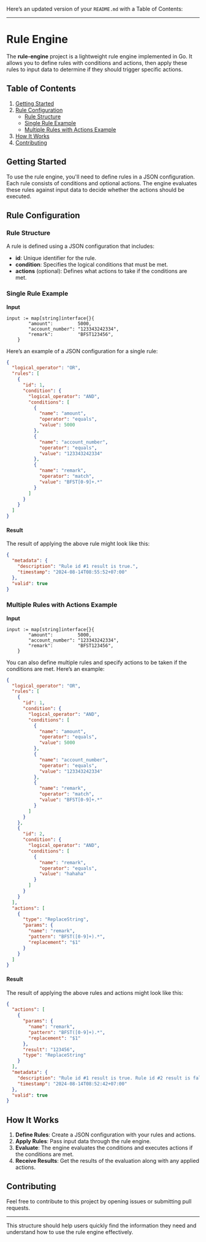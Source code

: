 Here’s an updated version of your `README.md` with a Table of Contents:

---

# Rule Engine

The **rule-engine** project is a lightweight rule engine implemented in Go. It allows you to define rules with
conditions and actions, then apply these rules to input data to determine if they should trigger specific actions.

## Table of Contents

1. [Getting Started](#getting-started)
2. [Rule Configuration](#rule-configuration)
    - [Rule Structure](#rule-structure)
    - [Single Rule Example](#single-rule-example)
    - [Multiple Rules with Actions Example](#multiple-rules-with-actions-example)
3. [How It Works](#how-it-works)
4. [Contributing](#contributing)

## Getting Started

To use the rule engine, you'll need to define rules in a JSON configuration. Each rule consists of conditions and
optional actions. The engine evaluates these rules against input data to decide whether the actions should be executed.

## Rule Configuration

### Rule Structure

A rule is defined using a JSON configuration that includes:

- **id**: Unique identifier for the rule.
- **condition**: Specifies the logical conditions that must be met.
- **actions** (optional): Defines what actions to take if the conditions are met.

### Single Rule Example

**Input**

```
input := map[string]interface{}{
		"amount":         5000,
		"account_number": "123343242334",
		"remark":         "BFST123456",
	}
```

Here’s an example of a JSON configuration for a single rule:

```json
{
  "logical_operator": "OR",
  "rules": [
    {
      "id": 1,
      "condition": {
        "logical_operator": "AND",
        "conditions": [
          {
            "name": "amount",
            "operator": "equals",
            "value": 5000
          },
          {
            "name": "account_number",
            "operator": "equals",
            "value": "123343242334"
          },
          {
            "name": "remark",
            "operator": "match",
            "value": "BFST[0-9]+.*"
          }
        ]
      }
    }
  ]
}
```

#### Result

The result of applying the above rule might look like this:

```json
{
  "metadata": {
    "description": "Rule id #1 result is true.",
    "timestamp": "2024-08-14T08:55:52+07:00"
  },
  "valid": true
}
```

### Multiple Rules with Actions Example

**Input**

```
input := map[string]interface{}{
		"amount":         5000,
		"account_number": "123343242334",
		"remark":         "BFST123456",
	}
```

You can also define multiple rules and specify actions to be taken if the conditions are met. Here’s an example:

```json
{
  "logical_operator": "OR",
  "rules": [
    {
      "id": 1,
      "condition": {
        "logical_operator": "AND",
        "conditions": [
          {
            "name": "amount",
            "operator": "equals",
            "value": 5000
          },
          {
            "name": "account_number",
            "operator": "equals",
            "value": "123343242334"
          },
          {
            "name": "remark",
            "operator": "match",
            "value": "BFST[0-9]+.*"
          }
        ]
      }
    },
    {
      "id": 2,
      "condition": {
        "logical_operator": "AND",
        "conditions": [
          {
            "name": "remark",
            "operator": "equals",
            "value": "hahaha"
          }
        ]
      }
    }
  ],
  "actions": [
    {
      "type": "ReplaceString",
      "params": {
        "name": "remark",
        "pattern": "BFST([0-9]+).*",
        "replacement": "$1"
      }
    }
  ]
}
```

#### Result

The result of applying the above rules and actions might look like this:

```json
{
  "actions": [
    {
      "params": {
        "name": "remark",
        "pattern": "BFST([0-9]+).*",
        "replacement": "$1"
      },
      "result": "123456",
      "type": "ReplaceString"
    }
  ],
  "metadata": {
    "description": "Rule id #1 result is true. Rule id #2 result is false.",
    "timestamp": "2024-08-14T08:52:42+07:00"
  },
  "valid": true
}
```

## How It Works

1. **Define Rules**: Create a JSON configuration with your rules and actions.
2. **Apply Rules**: Pass input data through the rule engine.
3. **Evaluate**: The engine evaluates the conditions and executes actions if the conditions are met.
4. **Receive Results**: Get the results of the evaluation along with any applied actions.

## Contributing

Feel free to contribute to this project by opening issues or submitting pull requests.

---

This structure should help users quickly find the information they need and understand how to use the rule engine
effectively.